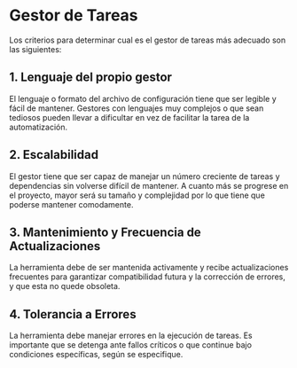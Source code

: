 # Gestor de Tareas

Los criterios para determinar cual es el gestor de tareas más adecuado son las siguientes:

## 1. Lenguaje del propio gestor
El lenguaje o formato del archivo de configuración tiene que ser legible y fácil de mantener. Gestores con lenguajes muy complejos o que sean tediosos
pueden llevar a dificultar en vez de facilitar la tarea de la automatización.

## 2. Escalabilidad
El gestor tiene que ser capaz de manejar un número creciente de tareas y dependencias sin volverse difícil de mantener. A cuanto más se progrese en el
proyecto, mayor será su tamaño y complejidad por lo que tiene que poderse mantener comodamente.

## 3. Mantenimiento y Frecuencia de Actualizaciones
La herramienta debe de ser mantenida activamente y recibe actualizaciones frecuentes para garantizar compatibilidad futura y la corrección de errores,
y que esta no quede obsoleta.

## 4. Tolerancia a Errores
La herramienta debe manejar errores en la ejecución de tareas. Es importante que se detenga ante fallos críticos o que continue bajo condiciones específicas,
según se especifique.